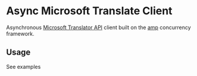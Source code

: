 # Async Microsoft Translate Client

Asynchronous [Microsoft Translator API](https://www.microsoft.com/en-us/translator/translatorapi.aspx) client built on
the [amp](https://github.com/amphp/amp) concurrency framework.

## Usage

See examples